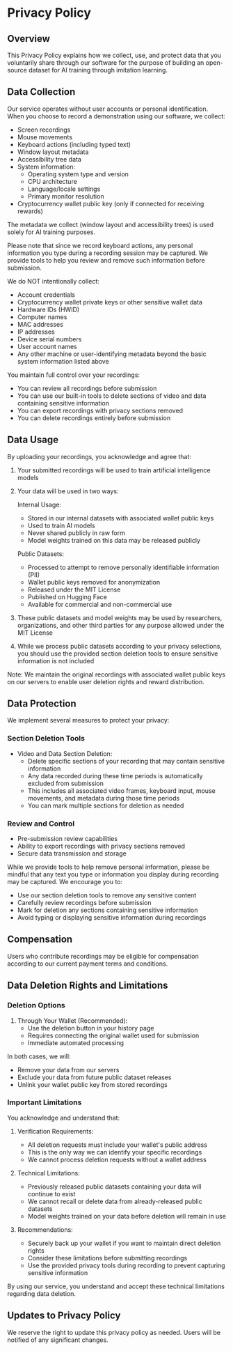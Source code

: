 # Privacy Policy

## Overview
This Privacy Policy explains how we collect, use, and protect data that you voluntarily share through our software for the purpose of building an open-source dataset for AI training through imitation learning.

## Data Collection
Our service operates without user accounts or personal identification. When you choose to record a demonstration using our software, we collect:
- Screen recordings
- Mouse movements
- Keyboard actions (including typed text)
- Window layout metadata
- Accessibility tree data
- System information:
  - Operating system type and version
  - CPU architecture
  - Language/locale settings
  - Primary monitor resolution
- Cryptocurrency wallet public key (only if connected for receiving rewards)

The metadata we collect (window layout and accessibility trees) is used solely for AI training purposes.

Please note that since we record keyboard actions, any personal information you type during a recording session may be captured. We provide tools to help you review and remove such information before submission.

We do NOT intentionally collect:
- Account credentials
- Cryptocurrency wallet private keys or other sensitive wallet data
- Hardware IDs (HWID)
- Computer names
- MAC addresses
- IP addresses
- Device serial numbers
- User account names
- Any other machine or user-identifying metadata beyond the basic system information listed above

You maintain full control over your recordings:
- You can review all recordings before submission
- You can use our built-in tools to delete sections of video and data containing sensitive information
- You can export recordings with privacy sections removed
- You can delete recordings entirely before submission

## Data Usage
By uploading your recordings, you acknowledge and agree that:
1. Your submitted recordings will be used to train artificial intelligence models
2. Your data will be used in two ways:

   Internal Usage:
   - Stored in our internal datasets with associated wallet public keys
   - Used to train AI models
   - Never shared publicly in raw form
   - Model weights trained on this data may be released publicly
   
   Public Datasets:
   - Processed to attempt to remove personally identifiable information (PII)
   - Wallet public keys removed for anonymization
   - Released under the MIT License
   - Published on Hugging Face
   - Available for commercial and non-commercial use

3. These public datasets and model weights may be used by researchers, organizations, and other third parties for any purpose allowed under the MIT License
4. While we process public datasets according to your privacy selections, you should use the provided section deletion tools to ensure sensitive information is not included

Note: We maintain the original recordings with associated wallet public keys on our servers to enable user deletion rights and reward distribution.

## Data Protection
We implement several measures to protect your privacy:

### Section Deletion Tools
- Video and Data Section Deletion:
  - Delete specific sections of your recording that may contain sensitive information
  - Any data recorded during these time periods is automatically excluded from submission
  - This includes all associated video frames, keyboard input, mouse movements, and metadata during those time periods
  - You can mark multiple sections for deletion as needed

### Review and Control
- Pre-submission review capabilities
- Ability to export recordings with privacy sections removed
- Secure data transmission and storage

While we provide tools to help remove personal information, please be mindful that any text you type or information you display during recording may be captured. We encourage you to:
- Use our section deletion tools to remove any sensitive content
- Carefully review recordings before submission
- Mark for deletion any sections containing sensitive information
- Avoid typing or displaying sensitive information during recordings

## Compensation
Users who contribute recordings may be eligible for compensation according to our current payment terms and conditions.

## Data Deletion Rights and Limitations

### Deletion Options
1. Through Your Wallet (Recommended):
   - Use the deletion button in your history page
   - Requires connecting the original wallet used for submission
   - Immediate automated processing

In both cases, we will:
- Remove your data from our servers
- Exclude your data from future public dataset releases
- Unlink your wallet public key from stored recordings

### Important Limitations
You acknowledge and understand that:

1. Verification Requirements:
   - All deletion requests must include your wallet's public address
   - This is the only way we can identify your specific recordings
   - We cannot process deletion requests without a wallet address
   
2. Technical Limitations:
   - Previously released public datasets containing your data will continue to exist
   - We cannot recall or delete data from already-released public datasets
   - Model weights trained on your data before deletion will remain in use
   
3. Recommendations:
   - Securely back up your wallet if you want to maintain direct deletion rights
   - Consider these limitations before submitting recordings
   - Use the provided privacy tools during recording to prevent capturing sensitive information

By using our service, you understand and accept these technical limitations regarding data deletion.

## Updates to Privacy Policy
We reserve the right to update this privacy policy as needed. Users will be notified of any significant changes.
